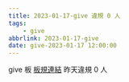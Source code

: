 ```yaml
---
title: 2023-01-17-give 違規 0 人
tags:
    - give
abbrlink: 2023-01-17-give
date: give-2023-01-17 12:00:00
---
```

give 板 [板規連結](https://www.ptt.cc/bbs/give/M.1612495900.A.C32.html)
昨天違規 0 人
